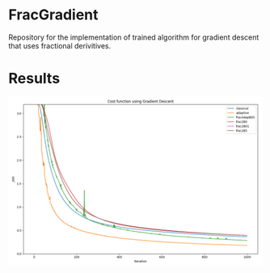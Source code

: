 # FracGradient

Repository for the implementation of trained algorithm for gradient descent that uses fractional derivitives.

# Results

![Image](res.png)
